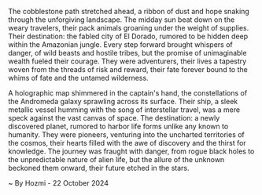 
The cobblestone path stretched ahead, a ribbon of dust and hope snaking through the unforgiving landscape. The midday sun beat down on the weary travelers, their pack animals groaning under the weight of supplies. Their destination: the fabled city of El Dorado, rumored to be hidden deep within the Amazonian jungle. Every step forward brought whispers of danger, of wild beasts and hostile tribes, but the promise of unimaginable wealth fueled their courage. They were adventurers, their lives a tapestry woven from the threads of risk and reward, their fate forever bound to the whims of fate and the untamed wilderness.

A holographic map shimmered in the captain's hand, the constellations of the Andromeda galaxy sprawling across its surface. Their ship, a sleek metallic vessel humming with the song of interstellar travel, was a mere speck against the vast canvas of space. The destination: a newly discovered planet, rumored to harbor life forms unlike any known to humanity. They were pioneers, venturing into the uncharted territories of the cosmos, their hearts filled with the awe of discovery and the thirst for knowledge.  The journey was fraught with danger, from rogue black holes to the unpredictable nature of alien life, but the allure of the unknown beckoned them onward, their future etched in the stars. 

~ By Hozmi - 22 October 2024
